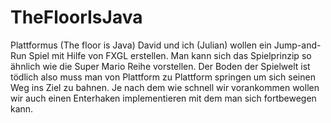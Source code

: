 # TheFloorIsJava
 Plattformus (The floor is Java)  David und ich (Julian) wollen ein Jump-and-Run Spiel mit Hilfe von FXGL erstellen. Man kann sich das Spielprinzip so ähnlich wie die Super Mario Reihe vorstellen. Der Boden der Spielwelt ist tödlich also muss man von Plattform zu Plattform springen um sich seinen Weg ins Ziel zu bahnen. Je nach dem wie schnell wir vorankommen wollen wir auch einen Enterhaken implementieren mit dem man sich fortbewegen kann.
